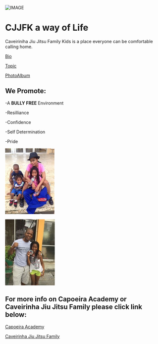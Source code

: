 ![IMAGE](http://cjjfacademy.com/wp-content/uploads/2016/04/cjjf-ornament.png)

# CJJFK a way of Life

Caveiriniha Jiu Jitsu Family Kids is a place everyone can be comfortable calling home. 

[Bio](https://bluebjj.github.io/Bio)

[Topic](https://bluebjj.github.io/topic)

[PhotoAlbum](https://bluebjj.github.io/Photoalbum)

## We Promote:

-A **BULLY FREE** Environment

-Resilliance

-Confidence

-Self Determination

-Pride

![IMAGE](BJJ2.JPG )

![IMAGE](bjj3.JPG )

## For more info on Capoeira Academy or Caveirinha Jiu Jitsu Family please click link below:

[Capoeira Academy](http://www.capoeira-okinawa.com/index.php)

[Caveirinha Jiu Jitsu Family](http://cjjfacademy.com/)
